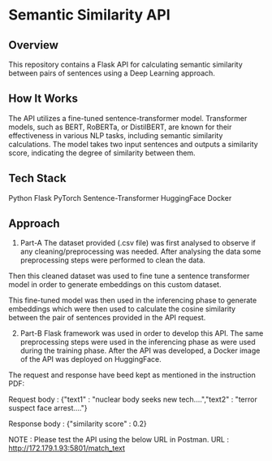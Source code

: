 # Semantic Similarity API

## Overview
This repository contains a Flask API for calculating semantic similarity between pairs of sentences using a Deep Learning approach.

## How It Works
The API utilizes a fine-tuned sentence-transformer model. Transformer models, such as BERT, RoBERTa, or DistilBERT, are known for their effectiveness in various NLP tasks, including semantic similarity calculations. The model takes two input sentences and outputs a similarity score, indicating the degree of similarity between them.

## Tech Stack
Python
Flask
PyTorch
Sentence-Transformer
HuggingFace
Docker

## Approach
1. Part-A
The dataset provided (.csv file) was first analysed to observe if any cleaning/preprocessing was needed. After analysing the data some preprocessing steps were performed to clean the data.

Then this cleaned dataset was used to fine tune a sentence transformer model in order to generate embeddings on this custom dataset.

This fine-tuned model was then used in the inferencing phase to generate embeddings which were then used to calculate the cosine similarity between the pair of sentences provided in the API request.


2. Part-B
Flask framework was used in order to develop this API. The same preprocessing steps were used in the inferencing phase as were used during the training phase. After the API was developed, a Docker image of the API was deployed on HuggingFace.

The request and response have beed kept as mentioned in the instruction PDF:

Request body : {"text1" : "nuclear body seeks new tech....","text2" : "terror suspect face arrest...."}

Response body : {"similarity score" : 0.2}

NOTE : Please test the API using the below URL in Postman.
URL : http://172.179.1.93:5801/match_text